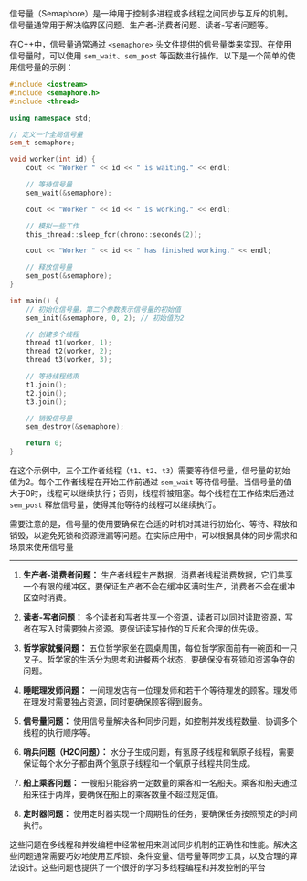 
信号量（Semaphore）是一种用于控制多进程或多线程之间同步与互斥的机制。信号量通常用于解决临界区问题、生产者-消费者问题、读者-写者问题等。

在C++中，信号量通常通过 `<semaphore>` 头文件提供的信号量类来实现。在使用信号量时，可以使用 `sem_wait`、`sem_post` 等函数进行操作。以下是一个简单的使用信号量的示例：

```cpp
#include <iostream>
#include <semaphore.h>
#include <thread>

using namespace std;

// 定义一个全局信号量
sem_t semaphore;

void worker(int id) {
    cout << "Worker " << id << " is waiting." << endl;

    // 等待信号量
    sem_wait(&semaphore);

    cout << "Worker " << id << " is working." << endl;

    // 模拟一些工作
    this_thread::sleep_for(chrono::seconds(2));

    cout << "Worker " << id << " has finished working." << endl;

    // 释放信号量
    sem_post(&semaphore);
}

int main() {
    // 初始化信号量，第二个参数表示信号量的初始值
    sem_init(&semaphore, 0, 2); // 初始值为2

    // 创建多个线程
    thread t1(worker, 1);
    thread t2(worker, 2);
    thread t3(worker, 3);

    // 等待线程结束
    t1.join();
    t2.join();
    t3.join();

    // 销毁信号量
    sem_destroy(&semaphore);

    return 0;
}
```

在这个示例中，三个工作者线程（`t1`、`t2`、`t3`）需要等待信号量，信号量的初始值为2。每个工作者线程在开始工作前通过 `sem_wait` 等待信号量。当信号量的值大于0时，线程可以继续执行；否则，线程将被阻塞。每个线程在工作结束后通过 `sem_post` 释放信号量，使得其他等待的线程可以继续执行。

需要注意的是，信号量的使用要确保在合适的时机对其进行初始化、等待、释放和销毁，以避免死锁和资源泄漏等问题。在实际应用中，可以根据具体的同步需求和场景来使用信号量

---
1. **生产者-消费者问题：** 生产者线程生产数据，消费者线程消费数据，它们共享一个有限的缓冲区。要保证生产者不会在缓冲区满时生产，消费者不会在缓冲区空时消费。
    
2. **读者-写者问题：** 多个读者和写者共享一个资源，读者可以同时读取资源，写者在写入时需要独占资源。要保证读写操作的互斥和合理的优先级。
    
3. **哲学家就餐问题：** 五位哲学家坐在圆桌周围，每位哲学家面前有一碗面和一只叉子。哲学家的生活分为思考和进餐两个状态，要确保没有死锁和资源争夺的问题。
    
4. **睡眠理发师问题：** 一间理发店有一位理发师和若干个等待理发的顾客。理发师在理发时需要独占资源，同时要确保顾客得到服务。
    
5. **信号量问题：** 使用信号量解决各种同步问题，如控制并发线程数量、协调多个线程的执行顺序等。
    
6. **哨兵问题（H2O问题）：** 水分子生成问题，有氢原子线程和氧原子线程，需要保证每个水分子都由两个氢原子线程和一个氧原子线程共同生成。
    
7. **船上乘客问题：** 一艘船只能容纳一定数量的乘客和一名船夫。乘客和船夫通过船来往于两岸，要确保在船上的乘客数量不超过规定值。
    
8. **定时器问题：** 使用定时器实现一个周期性的任务，要确保任务按照预定的时间执行。
    

这些问题在多线程和并发编程中经常被用来测试同步机制的正确性和性能。解决这些问题通常需要巧妙地使用互斥锁、条件变量、信号量等同步工具，以及合理的算法设计。这些问题也提供了一个很好的学习多线程编程和并发控制的平台